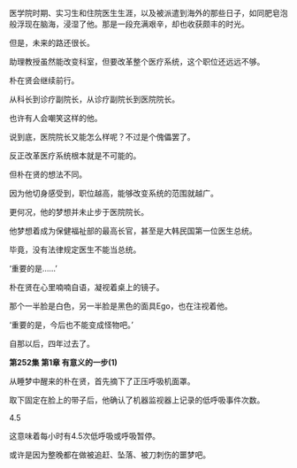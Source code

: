 医学院时期、实习生和住院医生生涯，以及被派遣到海外的那些日子，如同肥皂泡般浮现在脑海，浸湿了他。那是一段充满艰辛，却也收获颇丰的时光。

但是，未来的路还很长。

助理教授虽然能改变科室，但要改革整个医疗系统，这个职位还远远不够。

朴在贤会继续前行。

从科长到诊疗副院长，从诊疗副院长到医院院长。

也许有人会嘲笑这样的他。

说到底，医院院长又能怎么样呢？不过是个傀儡罢了。

反正改革医疗系统根本就是不可能的。

但朴在贤的想法不同。

因为他切身感受到，职位越高，能够改变系统的范围就越广。

更何况，他的梦想并未止步于医院院长。

他梦想着成为保健福祉部的最高长官，甚至是大韩民国第一位医生总统。

毕竟，没有法律规定医生不能当总统。

‘重要的是……’

朴在贤在心里喃喃自语，凝视着桌上的镜子。

那个一半脸是白色，另一半脸是黑色的面具Ego，也在注视着他。

‘重要的是，今后也不能变成怪物吧。’

自那以后，四年过去了。

**第252集 第1章 有意义的一步(1)**

从睡梦中醒来的朴在贤，首先摘下了正压呼吸机面罩。

取下固定在脸上的带子后，他确认了机器监视器上记录的低呼吸事件次数。

4.5

这意味着每小时有4.5次低呼吸或呼吸暂停。

或许是因为整晚都在做被追赶、坠落、被刀刺伤的噩梦吧。